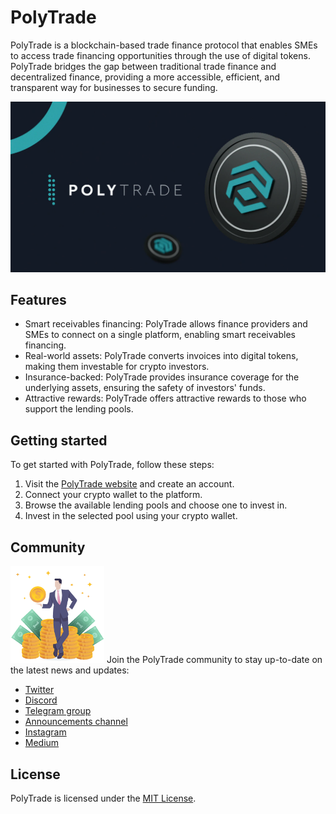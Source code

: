 # PolyTrade

PolyTrade is a blockchain-based trade finance protocol that enables SMEs to access trade financing opportunities through the use of digital tokens. PolyTrade bridges the gap between traditional trade finance and decentralized finance, providing a more accessible, efficient, and transparent way for businesses to secure funding.

![Polytrade](https://raw.githubusercontent.com/polytrade-finance/.github/main/profile/polytrade.png)

## Features

-   Smart receivables financing: PolyTrade allows finance providers and SMEs to connect on a single platform, enabling smart receivables financing.
-   Real-world assets: PolyTrade converts invoices into digital tokens, making them investable for crypto investors.
-   Insurance-backed: PolyTrade provides insurance coverage for the underlying assets, ensuring the safety of investors' funds.
-   Attractive rewards: PolyTrade offers attractive rewards to those who support the lending pools.

## Getting started

To get started with PolyTrade, follow these steps:

1.  Visit the [PolyTrade website](https://polytrade.finance/) and create an account.
2.  Connect your crypto wallet to the platform.
3.  Browse the available lending pools and choose one to invest in.
4.  Invest in the selected pool using your crypto wallet.

## Community

<img src="https://github.com/polytrade-finance/.github/blob/main/profile/Finance-Rise500.gif"  width="150">
Join the PolyTrade community to stay up-to-date on the latest news and updates:

-   [Twitter](https://twitter.com/Polytrade_fin)
-   [Discord](https://discord.com/invite/mQesu86zFQ)
-   [Telegram group](https://t.me/Polytrade_Finance)
-   [Announcements channel](https://t.me/PolytradeFinance_News)
-   [Instagram](https://www.instagram.com/polytrade_finance/)
-   [Medium](https://medium.com/@Polytrade)

## License

PolyTrade is licensed under the [MIT License](https://chat.openai.com/LICENSE).

